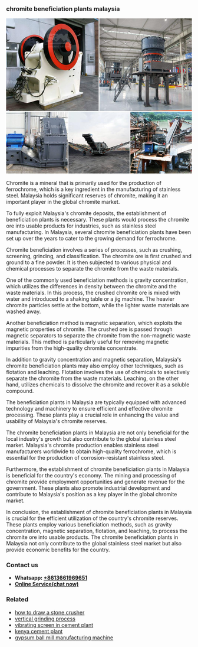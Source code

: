 <h3>chromite beneficiation plants malaysia</h3><img src='1706767938.jpg' alt=''><p>Chromite is a mineral that is primarily used for the production of ferrochrome, which is a key ingredient in the manufacturing of stainless steel. Malaysia holds significant reserves of chromite, making it an important player in the global chromite market.</p><p>To fully exploit Malaysia's chromite deposits, the establishment of beneficiation plants is necessary. These plants would process the chromite ore into usable products for industries, such as stainless steel manufacturing. In Malaysia, several chromite beneficiation plants have been set up over the years to cater to the growing demand for ferrochrome.</p><p>Chromite beneficiation involves a series of processes, such as crushing, screening, grinding, and classification. The chromite ore is first crushed and ground to a fine powder. It is then subjected to various physical and chemical processes to separate the chromite from the waste materials.</p><p>One of the commonly used beneficiation methods is gravity concentration, which utilizes the differences in density between the chromite and the waste materials. In this process, the crushed chromite ore is mixed with water and introduced to a shaking table or a jig machine. The heavier chromite particles settle at the bottom, while the lighter waste materials are washed away.</p><p>Another beneficiation method is magnetic separation, which exploits the magnetic properties of chromite. The crushed ore is passed through magnetic separators to separate the chromite from the non-magnetic waste materials. This method is particularly useful for removing magnetic impurities from the high-quality chromite concentrate.</p><p>In addition to gravity concentration and magnetic separation, Malaysia's chromite beneficiation plants may also employ other techniques, such as flotation and leaching. Flotation involves the use of chemicals to selectively separate the chromite from the waste materials. Leaching, on the other hand, utilizes chemicals to dissolve the chromite and recover it as a soluble compound.</p><p>The beneficiation plants in Malaysia are typically equipped with advanced technology and machinery to ensure efficient and effective chromite processing. These plants play a crucial role in enhancing the value and usability of Malaysia's chromite reserves.</p><p>The chromite beneficiation plants in Malaysia are not only beneficial for the local industry's growth but also contribute to the global stainless steel market. Malaysia's chromite production enables stainless steel manufacturers worldwide to obtain high-quality ferrochrome, which is essential for the production of corrosion-resistant stainless steel.</p><p>Furthermore, the establishment of chromite beneficiation plants in Malaysia is beneficial for the country's economy. The mining and processing of chromite provide employment opportunities and generate revenue for the government. These plants also promote industrial development and contribute to Malaysia's position as a key player in the global chromite market.</p><p>In conclusion, the establishment of chromite beneficiation plants in Malaysia is crucial for the efficient utilization of the country's chromite reserves. These plants employ various beneficiation methods, such as gravity concentration, magnetic separation, flotation, and leaching, to process the chromite ore into usable products. The chromite beneficiation plants in Malaysia not only contribute to the global stainless steel market but also provide economic benefits for the country.</p><h3>Contact us</h3><ul><li><strong>Whatsapp:&nbsp;<a href="https://wa.me/8613661969651">+8613661969651</a></strong></li><li><a href="https://swt.shibang-china.com/?git&amp;zhl&amp;chromite beneficiation plants malaysia"><strong>Online Service(chat now)</strong></a></li></ul><h3>Related</h3><ul><li><a href='how to draw a stone crusher.md'>how to draw a stone crusher</a></li><li><a href='vertical grinding process.md'>vertical grinding process</a></li><li><a href='vibrating screen in cement plant.md'>vibrating screen in cement plant</a></li><li><a href='kenya cement plant.md'>kenya cement plant</a></li><li><a href='gypsum ball mill manufacturing machine.md'>gypsum ball mill manufacturing machine</a></li></ul>